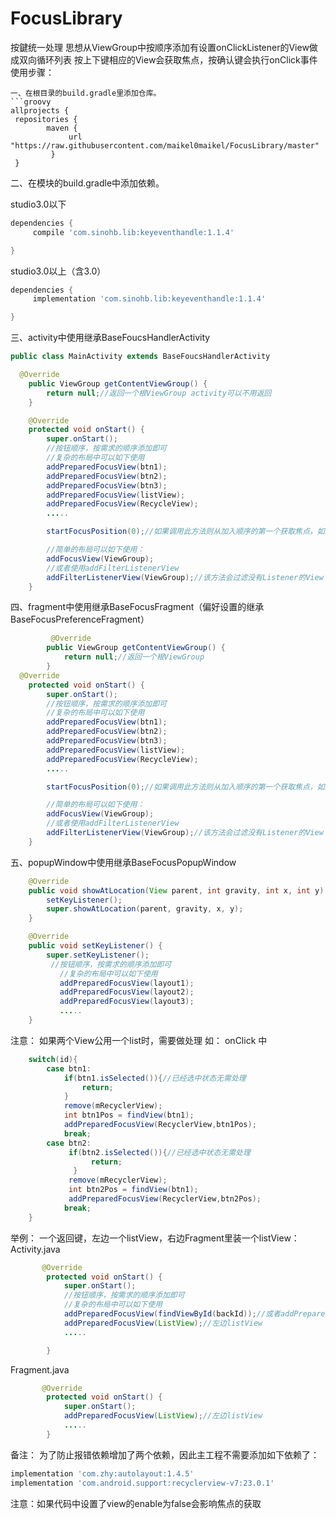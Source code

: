 # FocusLibrary
按鍵统一处理
思想从ViewGroup中按顺序添加有设置onClickListener的View做成双向循环列表
按上下键相应的View会获取焦点，按确认键会执行onClick事件
使用步骤：
```
一、在根目录的build.gradle里添加仓库。
```groovy
allprojects {
 repositories {
        maven {
             url "https://raw.githubusercontent.com/maikel0maikel/FocusLibrary/master"
         }
 }
```
二、在模块的build.gradle中添加依赖。

studio3.0以下
```groovy
dependencies {
     compile 'com.sinohb.lib:keyeventhandle:1.1.4'

}
```
 studio3.0以上（含3.0）
 ```groovy
 dependencies {
      implementation 'com.sinohb.lib:keyeventhandle:1.1.4'

 }
```
三、activity中使用继承BaseFoucsHandlerActivity
```java
public class MainActivity extends BaseFoucsHandlerActivity

  @Override
    public ViewGroup getContentViewGroup() {
        return null;//返回一个根ViewGroup activity可以不用返回
    }

    @Override
    protected void onStart() {
        super.onStart();
        //按钮顺序，按需求的顺序添加即可
        //复杂的布局中可以如下使用
        addPreparedFocusView(btn1);
        addPreparedFocusView(btn2);
        addPreparedFocusView(btn3);
        addPreparedFocusView(listView);
        addPreparedFocusView(RecycleView);
        .....

        startFocusPosition(0);//如果调用此方法则从加入顺序的第一个获取焦点，如果不调用此方法进去界面第一个不显示焦点需要按一次物理按键

        //简单的布局可以如下使用：
        addFocusView(ViewGroup);
        //或者使用addFilterListenerView
        addFilterListenerView(ViewGroup);//该方法会过滤没有Listener的View
    }
```
四、fragment中使用继承BaseFocusFragment（偏好设置的继承BaseFocusPreferenceFragment）
```java
         @Override
        public ViewGroup getContentViewGroup() {
            return null;//返回一个根ViewGroup
        }
  @Override
    protected void onStart() {
        super.onStart();
        //按钮顺序，按需求的顺序添加即可
        //复杂的布局中可以如下使用
        addPreparedFocusView(btn1);
        addPreparedFocusView(btn2);
        addPreparedFocusView(btn3);
        addPreparedFocusView(listView);
        addPreparedFocusView(RecycleView);
        .....

        startFocusPosition(0);//如果调用此方法则从加入顺序的第一个获取焦点，如果不调用此方法进去界面第一个不显示焦点需要按一次物理按键

        //简单的布局可以如下使用：
        addFocusView(ViewGroup);
        //或者使用addFilterListenerView
        addFilterListenerView(ViewGroup);//该方法会过滤没有Listener的View
    }
```
五、popupWindow中使用继承BaseFocusPopupWindow
```java
    @Override
    public void showAtLocation(View parent, int gravity, int x, int y) {
        setKeyListener();
        super.showAtLocation(parent, gravity, x, y);
    }

    @Override
    public void setKeyListener() {
        super.setKeyListener();
         //按钮顺序，按需求的顺序添加即可
           //复杂的布局中可以如下使用
           addPreparedFocusView(layout1);
           addPreparedFocusView(layout2);
           addPreparedFocusView(layout3);
           .....
    }
  ```
注意：
如果两个View公用一个list时，需要做处理
如：
 onClick 中
```java
    switch(id){
        case btn1:
            if(btn1.isSelected()){//已经选中状态无需处理
                return;
            }
            remove(mRecyclerView);
            int btn1Pos = findView(btn1);
            addPreparedFocusView(RecyclerView,btn1Pos);
            break;
        case btn2:
             if(btn2.isSelected()){//已经选中状态无需处理
                  return;
              }
             remove(mRecyclerView);
             int btn2Pos = findView(btn1);
             addPreparedFocusView(RecyclerView,btn2Pos);
            break;
    }
  ```


举例： 一个返回键，左边一个listView，右边Fragment里装一个listView：
Activity.java
```java
       @Override
        protected void onStart() {
            super.onStart();
            //按钮顺序，按需求的顺序添加即可
            //复杂的布局中可以如下使用
            addPreparedFocusView(findViewById(backId));//或者addPreparedFocusView(backBtn)
            addPreparedFocusView(ListView);//左边listView
            .....

        }

  ```
Fragment.java
```java
       @Override
        protected void onStart() {
            super.onStart();
            addPreparedFocusView(ListView);//左边listView
            .....
        }

  ```
备注：
为了防止报错依赖增加了两个依赖，因此主工程不需要添加如下依赖了：
```groovy
implementation 'com.zhy:autolayout:1.4.5'
implementation 'com.android.support:recyclerview-v7:23.0.1'
```
注意：如果代码中设置了view的enable为false会影响焦点的获取